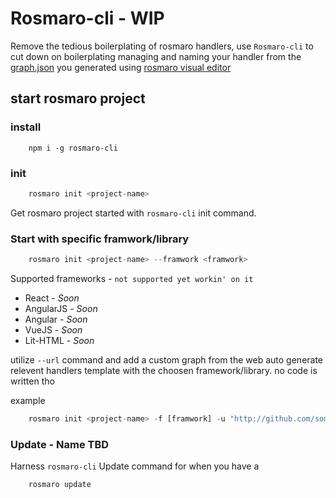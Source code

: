 # Rosmaro-cli - WIP

Remove the tedious boilerplating of rosmaro handlers, use `Rosmaro-cli` to cut down on boilerplating managing and naming your handler from the [graph.json](https://rosmaro.js.org/doc/#graphs-graphs) you generated using [rosmaro visual editor](https://rosmaro.js.org/doc/#graphs-the-rosmaro-editor)

## start rosmaro project 

### install
```
    npm i -g rosmaro-cli
```
### init
```javascript
    rosmaro init <project-name>
```
Get rosmaro project started with `rosmaro-cli` init command.
### Start with specific framwork/library
```javascript
    rosmaro init <project-name> --framwork <framwork>
```
Supported frameworks - `not supported yet workin' on it`
* React - _Soon_
* AngularJS - _Soon_
* Angular - _Soon_
* VueJS - _Soon_
* Lit-HTML - _Soon_
 
utilize `--url` command and add a custom graph from the web auto generate relevent handlers template with the choosen framework/library.
no code is written tho

example
```javascript
    rosmaro init <project-name> -f [framwork] -u "http://github.com/somethigsomethingdarkside"
```
### Update - Name TBD

Harness `rosmaro-cli` Update command for when you have a 

```javascript
    rosmaro update
```